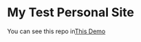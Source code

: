 # My Test Personal Site
You can see this repo in[This Demo](https://saeedehsaldorgar.github.io/-Test-coding-of-preload/)
